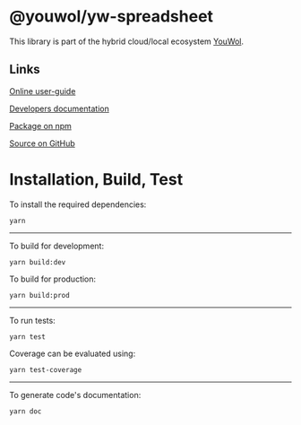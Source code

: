 # @youwol/yw-spreadsheet



This library is part of the hybrid cloud/local ecosystem
[YouWol](https://platform.youwol.com/applications/@youwol/platform/latest).

## Links

[Online user-guide](https://l.youwol.com/doc/@youwol/yw-spreadsheet)

[Developers documentation](https://platform.youwol.com/applications/@youwol/cdn-explorer/latest?package=@youwol/yw-spreadsheet)

[Package on npm](https://www.npmjs.com/package/@youwol/yw-spreadsheet)

[Source on GitHub](https://github.com/youwol/yw-spreadsheet)

# Installation, Build, Test

To install the required dependencies:

```shell
yarn
```

---

To build for development:

```shell
yarn build:dev
```

To build for production:

```shell
yarn build:prod
```

---

To run tests:

```shell
yarn test
```

Coverage can be evaluated using:

```shell
yarn test-coverage
```

---

To generate code's documentation:

```shell
yarn doc
```
